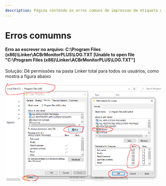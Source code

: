 ```yaml
---
description: Página contendo os erros comuns de impressao de etiqueta e suas soluções
---
```


# Erros comumns



#### Erro ao escrever no arquivo: C:\Program Files (x86)\Linker\ACBrMonitorPLUS\LOG.TXT \[Unable to open file "C:\Program Files (x86)\Linker\ACBrMonitorPLUS\LOG.TXT"]

Solução: Dê permissões na pasta Linker total para todos os usuários, como mostra a figura abaixo

![](<../../../../.gitbook/assets/image (173) (1).png>)
